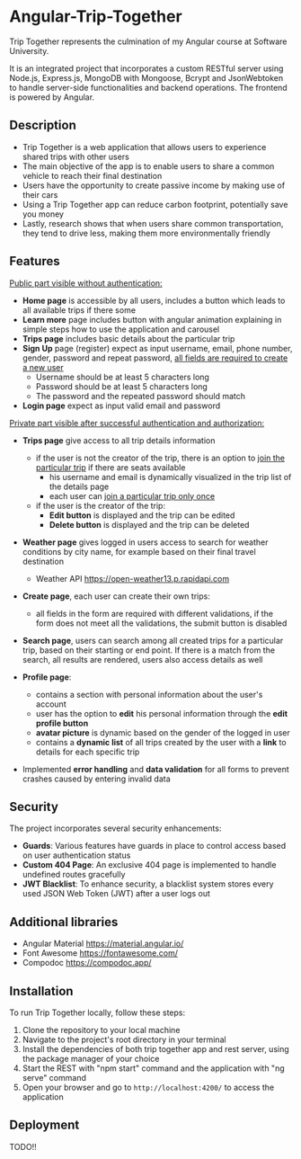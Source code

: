 # Angular-Trip-Together
Trip Together represents the culmination of my Angular course at Software University.

It is an integrated project that incorporates a custom RESTful server using Node.js, Express.js, MongoDB with Mongoose, Bcrypt and JsonWebtoken to handle server-side functionalities and backend operations.
The frontend is powered by Angular.

## Description
- Trip Together is a web application that allows users to experience shared trips with other users
- The main objective of the app is to enable users to share a common vehicle to reach their final destination
- Users have the opportunity to create passive income by making use of their cars
- Using a Trip Together app can reduce carbon footprint, potentially save you money
- Lastly, research shows that when users share common transportation, they tend to drive less, making them more environmentally friendly

## Features
<ins>Public part visible without authentication:</ins>
- **Home page** is accessible by all users, includes a button which leads to all available trips if there some
- **Learn more** page includes button with angular animation explaining in simple steps how to use the application and carousel
- **Trips page** includes basic details about the particular trip
- **Sign Up** page (register) expect as input username, email, phone number, gender, password and repeat password, <ins>all fields are required to create a new user</ins>
    - Username should be at least 5 characters long
    - Password should be at least 5 characters long
    - The password and the repeated password should match
- **Login page** expect as input valid email and password

<ins>Private part visible after successful authentication and authorization:</ins>
- **Trips page** give access to all trip details information
    - if the user is not the creator of the trip, there is an option to <ins>join the particular trip</ins> if there are seats available
        - his username and email is dynamically visualized in the trip list of the details page 
        - each user can <ins>join a particular trip only once</ins>
    - if the user is the creator of the trip:
        - **Edit button** is displayed and the trip can be edited
        - **Delete button** is displayed and the trip can be deleted

-  **Weather page** gives logged in users access to search for weather conditions by city name, for example based on their final travel destination
    - Weather API https://open-weather13.p.rapidapi.com

- **Create page**, each user can create their own trips:
    - all fields in the form are required with different validations, if the form does not meet all the validations, the submit button is disabled

- **Search page**, users can search among all created trips for a particular trip, based on their starting or end point. If there is a match from the search, all results are rendered, users also access details as well

- **Profile page**:
    - contains a section with personal information about the user's account
    - user has the option to **edit** his personal information through the **edit profile button**
    - **avatar picture** is dynamic based on the gender of the logged in user
    - contains a **dynamic list** of all trips created by the user with a **link** to details for each specific trip

- Implemented **error handling** and **data validation** for all forms to prevent crashes caused by entering invalid data

## Security
The project incorporates several security enhancements:

- **Guards**: Various features have guards in place to control access based on user authentication status
- **Custom 404 Page**: An exclusive 404 page is implemented to handle undefined routes gracefully
- **JWT Blacklist**: To enhance security, a blacklist system stores every used JSON Web Token (JWT) after a user logs out

## Additional libraries
- Angular Material https://material.angular.io/
- Font Awesome https://fontawesome.com/
- Compodoc https://compodoc.app/ 

## Installation
To run Trip Together locally, follow these steps:
1. Clone the repository to your local machine
2. Navigate to the project's root directory in your terminal
3. Install the dependencies of both trip together app and rest server, using the package manager of your choice
4. Start the REST with "npm start" command and the application with "ng serve" command
5. Open your browser and go to `http://localhost:4200/` to access the application

## Deployment
TODO!!

<!-- ## Project architecture
- App Module
![App Module](trip-together/src/assets/architecture/AppModule.JPG)
- Auth Module
![Auth Module](trip-together/src/assets/architecture/AuthModule.JPG)
- Core Module
![Core Module](trip-together/src/assets/architecture/CoreModule.JPG)
- Features Module
![Features Module](trip-together/src/assets/architecture/FeaturesModule.JPG)
- Shared Module
![Shared Module](trip-together/src/assets/architecture/SharedModule.JPG) -->